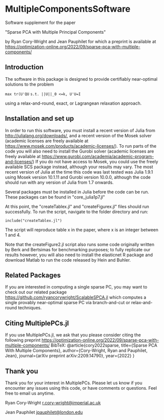 # MultipleComponentsSoftware

Software supplement for the paper

"Sparse PCA with Multiple Principal Components"

by Ryan Cory-Wright and Jean Pauphilet for which a preprint is available at https://optimization-online.org/2022/09/sparse-pca-with-multiple-components/

## Introduction

The software in this package is designed to provide certifiably near-optimal solutions to the problem

`max tr(U'QU`
`s.t. ||U||_0 <=k, U'U=I`

using a relax-and-round, exact, or Lagrangean relaxation approach.


## Installation and set up

In order to run this software, you must install a recent version of Julia from http://julialang.org/downloads/, and a recent version of the Mosek solver (academic licenses are freely available at https://www.mosek.com/products/academic-licenses/). To run parts of the code you will also need to install the Gurobi solver (academic licenses are freely available at https://www.gurobi.com/academia/academic-program-and-licenses/) If you do not have access to Mosek, you could use the freely available SCS package instead, although your results may vary.  The most recent version of Julia at the time this code was last tested was Julia 1.9.1 using Mosek version 10.1.11 and Gurobi version 10.0.0, although the code should run with any version of Julia from 1.7 onwards.

Several packages must be installed in Julia before the code can be run.  These packages can be found in "core_julia1p7.jl"

At this point, the "createTablex.jl" and "createFigurex.jl" files should run successfully.  To run the script, navigate to the folder directory and run:

`include("createTablex.jl")`

 The script will reproduce table x in the paper, where x is an integer between 1 and 4.


 Note that the createFigure2.jl script also runs some code originally written by Berk and Bertsimas for benchmarking purposes; to fully replicate our results however, you will also need to install the elasticnet R package and download Matlab to run the code released by Hein and Buhler.

## Related Packages

If you are interested in computing a single sparse PC, you may want to check out our related package https://github.com/ryancorywright/ScalableSPCA.jl which computes a single provably near-optimal sparse PC via branch-and-cut or relax-and-round techniques.


## Citing MultiplePCs.jl

If you use MultiplePCs.jl, we ask that you please consider citing the following preprint https://optimization-online.org/2022/09/sparse-pca-with-multiple-components/
BibTeX:
@article{cory2022sparse,
  title={Sparse PCA With Multiple Components},
  author={Cory-Wright, Ryan and Pauphilet, Jean},
  journal={arXiv preprint arXiv:2209.14790},
  year={2022}
}

## Thank you

Thank you for your interest in MultiplePCs. Please let us know if you encounter any issues using this code, or have comments or questions.  Feel free to email us anytime.


Ryan Cory-Wright
r.cory-wright@imperial.ac.uk

Jean Pauphilet
jpauphilet@london.edu
